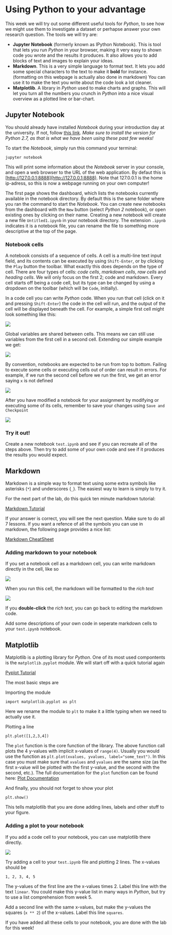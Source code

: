 
# Using Python to your advantage

This week we will try out some different useful tools for *Python*, to see how
we might use them to investigate a dataset or perhapse answer your own research
question. The tools we will try are:

* **Jupyter Notebook** (formerly known as IPython Notebook). This is tool that
lets you run *Python* in your browser, making it very easy to shown code you
wrote and the results it produces. It also allows you to add blocks of text and
images to explain your ideas.
* **Markdown**. This is a very simple language to format text. It lets you add
some special characters to the text to make it **bold** for instance.
(formatting on this webpage is actually also done in markdown) You can use it
to make the text you write about the code look a lot cleaner.
* **Matplotlib**. A library in *Python* used to make charts and graphs. This 
will let you turn all the numbers you crunch in *Python* into a nice visual
overview as a plotted line or bar-chart.

## Jupyter Notebook

You should already have installed *Notebook* during your introduction day at the
university. If not, follow
[this link](http://jupyter.readthedocs.io/en/latest/install.html).
*Make sure to install the version for Python 2.7, as that is what we have been
using these past few weeks!*

To start the *Notebook*, simply run this command your terminal:

    jupyter notebook

This will print some information about the *Notebook* server in your console, and
open a web browser to the URL of the web application. By defaut this is
[http://127.0.0.1:8888](http://127.0.0.1:8888). Note that 127.0.0.1 is the home
ip-adress, so this is now a webpage running on your own computer!

The first page shows the dashboard, which lists the notebooks currently
available in the notebook directory. By default this is the same folder where
you ran the command to start the *Notebook*. You can create new notebooks from
the dashboard with the `New` button (select *Python 2* notebook), or open
existing ones by clicking on their name. Creating a new notebook will create a
new file `Untitled1.ipynb` in your notebook directory. The extension `.ipynb`
indicates it is a notebook file, you can rename the file to something more
descriptive at the top of the page.

### Notebook cells

A notebook consists of a sequence of cells. A cell is a multi-line text input
field, and its contents can be executed by using `Shift-Enter`, or by clicking
the `Play` button the toolbar. What exactly this does depends on the type of
cell. There are four types of cells: *code cells*, *markdown cells*, *raw
cells* and *heading cells*. We will only focus on the first 2; code and
markdown. Every cell starts off being a code cell, but its type can be changed
by using a dropdown on the toolbar (which will be `Code`, initially).

In a code cell you can write *Python* code. When you run that cell (click on it
and pressing `Shift-Enter`) the code in the cell will run, and the output of
the cell will be displayed beneath the cell. For example, a simple first cell
might look something like this:

![](notebook1.png)

Global variables are shared between cells. This means we can still use
variables from the first cell in a second cell. Extending our simple example we
get:

![](notebook2.png)

By convention, notebooks are expected to be run from top to bottom. Failing to
execute some cells or executing cells out of order can result in errors. For
example, if we run the second cell before we run the first, we get an error
saying `x` is not defined

![](notebook3.png)

After you have modified a notebook for your assignment by modifying or
executing some of its cells, remember to save your changes using `Save and
Checkpoint`

![](notebook4.png)

### Try it out!

Create a new notebook `test.ipynb` and see if you can recreate all of the steps
above. Then try to add some of your own code and see if it produces the results
you would expect.

## Markdown

Markdown is a simple way to format text using some extra symbols like asterisks
(`*`) and underscores (`_`). The easiest way to learn is simply to try it.

For the next part of the lab, do this quick ten minute markdown tutorial:

[Markdown Tutorial](http://www.markdowntutorial.com)

If your answer is correct, you will see the next question. Make sure to do all
7 lessons. If you want a refence of all the symbols you can use in markdown,
the following page provides a nice list:

[Markdown CheatSheet](http://commonmark.org/help/)

### Adding markdown to your notebook

If you set a notebook cell as a markdown cell, you can write markdown directly
in the cell, like so

![](markdown1.png)

When you run this cell, the markdown will be formatted to the *rich text*

![](markdown2.png)

If you **double-click** the *rich text*, you can go back to editing the
markdown code.

Add some descriptions of your own code in seperate markdown cells to your
`test.ipynb` notebook.

## Matplotlib

Matplotlib is a plotting library for *Python*. One of its most used compontents
is the `matplotlib.pyplot` module. We will start off with a quick tutorial
again

[Pyplot Tutorial](http://matplotlib.org/users/pyplot_tutorial.html)

The most basic steps are

Importing the module

    import matplotlib.pyplot as plt

Here we rename the module to `plt` to make it a little typing when we need to
actually use it.

Plotting a line

    plt.plot([1,2,3,4])

The `plot` function is the core function of the library. The above function call
plots the 4 y-values with implicit x-values of `range(4)`. Usually you would
use the function as `plt.plot(xvalues, yvalues, label="some_text")`. In this
case you must make sure that `xvalues` and `yvalues` are the same size (as the
first x-value will be plotted with the first y-value, and the second with the
second, etc.). The full documentation for the `plot` function can be found here:
[Plot Documentation](http://matplotlib.org/api/pyplot_api.html#matplotlib.pyplot.plot)

And finally, you should not forget to show your plot

    plt.show()

This tells matplotlib that you are done adding lines, labels and other stuff
to your figure.

### Adding a plot to your notebook

If you add a code cell to your notebook, you can use matplotlib there directly.

![](matplotlib1.png)

Try adding a cell to your `test.ipynb` file and plotting 2 lines. The x-values
should be
    
    1, 2, 3, 4, 5

The y-values of the first line are the x-values times 2. Label this line with
the text `linear`. You could make this y-value list in many ways in *Python*,
but try to use a list comprehension from week 5.

Add a second line with the same x-values, but make the y-values the squares
(`x ** 2`) of the x-values. Label this line `squares`.

If you have added all these cells to your notebook, you are done with the lab
for this week!

